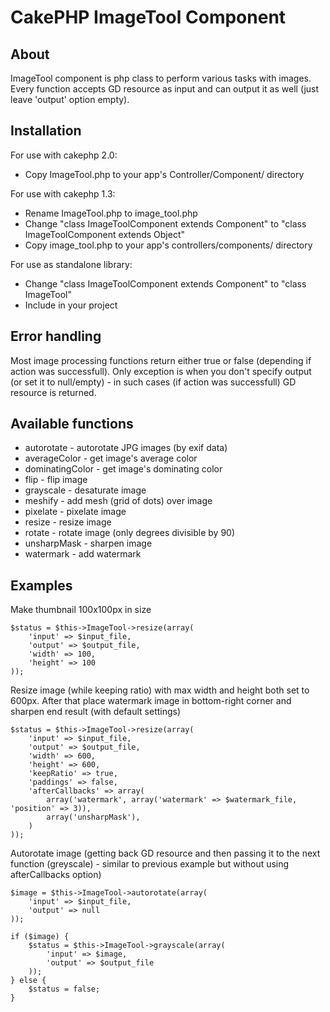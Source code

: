 CakePHP ImageTool Component
================================

About
--------------------------------

ImageTool component is php class to perform various tasks with images. Every function accepts
GD resource as input and can output it as well (just leave 'output' option empty).

Installation
--------------------------------

For use with cakephp 2.0:

* Copy ImageTool.php to your app's Controller/Component/ directory

For use with cakephp 1.3:

* Rename ImageTool.php to image_tool.php
* Change "class ImageToolComponent extends Component" to "class ImageToolComponent extends Object"
* Copy image_tool.php to your app's controllers/components/ directory

For use as standalone library:

* Change "class ImageToolComponent extends Component" to "class ImageTool"
* Include in your project

Error handling
--------------------------------

Most image processing functions return either true or false (depending if action was successfull). Only exception is when
you don't specify output (or set it to null/empty) - in such cases (if action was successfull) GD resource is returned.


Available functions
--------------------------------

* autorotate - autorotate JPG images (by exif data)
* averageColor - get image's average color
* dominatingColor - get image's dominating color
* flip - flip image
* grayscale - desaturate image
* meshify - add mesh (grid of dots) over image
* pixelate - pixelate image
* resize - resize image
* rotate - rotate image (only degrees divisible by 90)
* unsharpMask - sharpen image
* watermark - add watermark

Examples
--------------------------------

Make thumbnail 100x100px in size

	$status = $this->ImageTool->resize(array(
		'input' => $input_file,
		'output' => $output_file,
		'width' => 100,
		'height' => 100
	));

Resize image (while keeping ratio) with max width and height both set to 600px. After that place watermark
image in bottom-right corner and sharpen end result (with default settings)

	$status = $this->ImageTool->resize(array(
		'input' => $input_file,
		'output' => $output_file,
		'width' => 600,
		'height' => 600,
		'keepRatio' => true,
		'paddings' => false,
		'afterCallbacks' => array(
			array('watermark', array('watermark' => $watermark_file, 'position' => 3)),
			array('unsharpMask'),
		)
	));

Autorotate image (getting back GD resource and then passing it to the next function (greyscale) - similar to previous
example but without using afterCallbacks option)

	$image = $this->ImageTool->autorotate(array(
		'input' => $input_file,
		'output' => null
	));

	if ($image) {
		$status = $this->ImageTool->grayscale(array(
			'input' => $image,
			'output' => $output_file
		));
	} else {
		$status = false;
	}